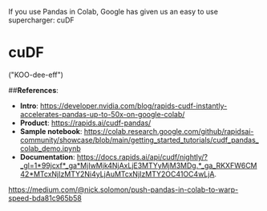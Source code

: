 If you use Pandas in Colab, Google has given us an easy to use supercharger:  cuDF

# **cuDF**
("KOO-dee-eff")

##**References**:
- **Intro**: https://developer.nvidia.com/blog/rapids-cudf-instantly-accelerates-pandas-up-to-50x-on-google-colab/
- **Product**: https://rapids.ai/cudf-pandas/
- **Sample notebook**: https://colab.research.google.com/github/rapidsai-community/showcase/blob/main/getting_started_tutorials/cudf_pandas_colab_demo.ipynb
- **Documentation**: https://docs.rapids.ai/api/cudf/nightly/?_gl=1*99jcxf*_ga*MjIwMjk4NjAxLjE3MTYyMjM3MDg.*_ga_RKXFW6CM42*MTcxNjIzMTY2Ni4yLjAuMTcxNjIzMTY2OC41OC4wLjA.

https://medium.com/@nick.solomon/push-pandas-in-colab-to-warp-speed-bda81c965b58
